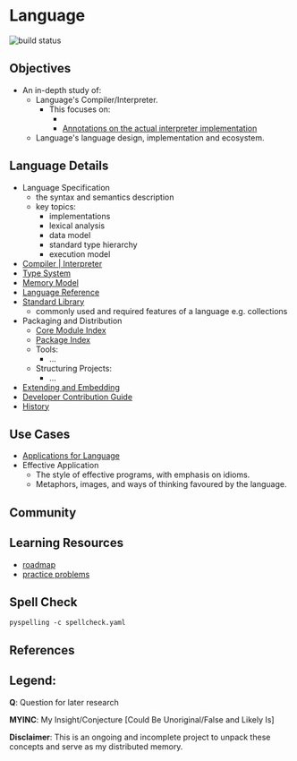 # Language
![build status](https://github.com/praisetompane/language/actions/workflows/language.yaml/badge.svg) <br>

## Objectives
- An in-depth study of:
    - Language's Compiler/Interpreter.
        - This focuses on:
            - []()
            - [Annotations on the actual interpreter implementation]()
    - Language's language design, implementation and ecosystem.

## Language Details
- Language Specification
    - the syntax and semantics description
    - key topics:
        - implementations
        - lexical analysis
        - data model
        - standard type hierarchy
        - execution model
- [Compiler | Interpreter]()
- [Type System]()
- [Memory Model]()
- [Language Reference]()
- [Standard Library]()
    - commonly used and required features of a language
        e.g. collections
- Packaging and Distribution
    - [Core Module Index]()
    - [Package Index]()
    - Tools:
        - ...
    - Structuring Projects:
        - ...
- [Extending and Embedding]()
- [Developer Contribution Guide]()
- [History]()

## Use Cases
- [Applications for Language]()
- Effective Application
    - The style of effective programs, with emphasis on idioms.      
    - Metaphors, images, and ways of thinking favoured by the language.
    
## Community

## Learning Resources
  - [roadmap]()
  - [practice problems]()

## Spell Check
```shell
pyspelling -c spellcheck.yaml
```

## References

## Legend:
**Q**: Question for later research

**MYINC**: My Insight/Conjecture [Could Be Unoriginal/False and Likely Is]

**Disclaimer**: This is an ongoing and incomplete project to unpack these concepts and serve as my distributed memory.
